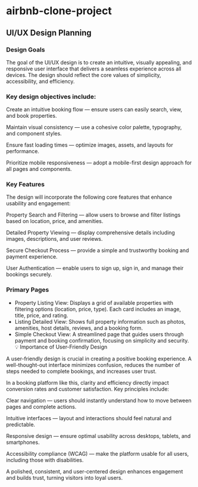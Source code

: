 # airbnb-clone-project

## UI/UX Design Planning

### Design Goals

The goal of the UI/UX design is to create an intuitive, visually appealing, and responsive user interface that delivers a seamless experience across all devices. The design should reflect the core values of simplicity, accessibility, and efficiency.

### Key design objectives include:

Create an intuitive booking flow — ensure users can easily search, view, and book properties.

Maintain visual consistency — use a cohesive color palette, typography, and component styles.

Ensure fast loading times — optimize images, assets, and layouts for performance.

Prioritize mobile responsiveness — adopt a mobile-first design approach for all pages and components.

### Key Features

The design will incorporate the following core features that enhance usability and engagement:

Property Search and Filtering — allow users to browse and filter listings based on location, price, and amenities.

Detailed Property Viewing — display comprehensive details including images, descriptions, and user reviews.

Secure Checkout Process — provide a simple and trustworthy booking and payment experience.

User Authentication — enable users to sign up, sign in, and manage their bookings securely.

### Primary Pages

- Property Listing View: Displays a grid of available properties with filtering options (location, price, type). Each card includes an image, title, price, and rating.
- Listing Detailed View: Shows full property information such as photos, amenities, host details, reviews, and a booking form.
- Simple Checkout View: A streamlined page that guides users through payment and booking confirmation, focusing on simplicity and security.
  💡 Importance of User-Friendly Design

A user-friendly design is crucial in creating a positive booking experience. A well-thought-out interface minimizes confusion, reduces the number of steps needed to complete bookings, and increases user trust.

In a booking platform like this, clarity and efficiency directly impact conversion rates and customer satisfaction.
Key principles include:

Clear navigation — users should instantly understand how to move between pages and complete actions.

Intuitive interfaces — layout and interactions should feel natural and predictable.

Responsive design — ensure optimal usability across desktops, tablets, and smartphones.

Accessibility compliance (WCAG) — make the platform usable for all users, including those with disabilities.

A polished, consistent, and user-centered design enhances engagement and builds trust, turning visitors into loyal users.
